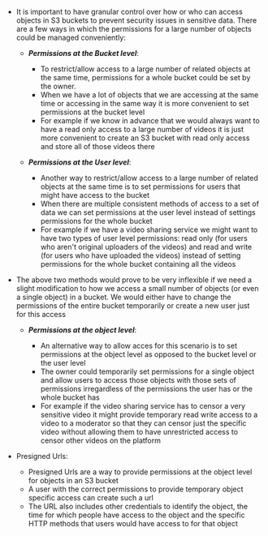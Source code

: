 - It is important to have granular control over how or who can access objects in S3 buckets to prevent security issues in sensitive data. There are a few ways in which the permissions for a large number of objects could be managed conveniently:

    - ***Permissions at the Bucket level***: 

        - To restrict/allow access to a large number of related objects at the same time, permissions for a whole bucket could be set by the owner.
        - When we have a lot of objects that we are accessing at the same time or accessing in the same way it is more convenient to set permissions at the bucket level
        - For example if we know in advance that we would always want to have a read only access to a large number of videos it is just more convenient to create an S3 bucket with read only access and store all of those videos there

    - ***Permissions at the User level***: 

        - Another way to restrict/allow access to a large number of related objects at the same time is to set permissions for users that might have access to the bucket
        - When there are multiple consistent methods of access to a set of data we can set permissions at the user level instead of settings permissions for the whole bucket
        - For example if we have a video sharing service we might want to have two types of user level permissions: read only (for users who aren't original uploaders of the videos) and read and write (for users who have uploaded the videos) instead of setting permissions for the whole bucket containing all the videos

- The above two methods would prove to be very inflexible if we need a slight modification to how we access a small number of objects (or even a single object) in a bucket. We would either have to change the permissions of the entire bucket temporarily or create a new user just for this access

    - ***Permissions at the object level***: 

        - An alternative way to allow acces for this scenario is to set permissions at the object level as opposed to the bucket level or the user level
        - The owner could temporarily set permissions for a single object and allow users to access those objects with those sets of permissions irregardless of the permissions the user has or the whole bucket has
        - For example if the video sharing service has to censor a very sensitive video it might provide temporary read write access to a video to a moderator so that they can censor just the specific video without allowing them to have unrestricted access to censor other videos on the platform

- Presigned Urls: 
    - Presigned Urls are a way to provide permissions at the object level for objects in an S3 bucket
    - A user with the correct permissions to provide temporary object specific access can create such a url
    - The URL also includes other credentials to identify the object, the time for which people have access to the object and the specific HTTP methods that users would have access to for that object 
